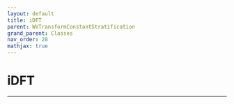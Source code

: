 ```yaml
---
layout: default
title: iDFT
parent: WVTransformConstantStratification
grand_parent: Classes
nav_order: 28
mathjax: true
---
```


#  iDFT




---

